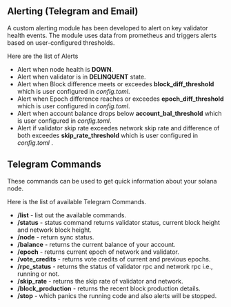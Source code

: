 ## Alerting (Telegram and Email)
 A custom alerting module has been developed to alert on key validator health events. The module uses data from prometheus and triggers alerts based on user-configured thresholds.

 Here are the list of Alerts
 - Alert when node health is **DOWN**.
 - Alert when validator is in **DELINQUENT** state.
 - Alert when Block difference meets or exceedes **block_diff_threshold** which is user configured in *config.toml*.
 - Alert when Epoch difference reaches or exceedes **epoch_diff_threshold** which is user configured in *config.toml*.
 - Alert when account balance drops below **account_bal_threshold** which is user configured in *config.toml*.
 - Alert if validator skip rate exceedes network skip rate and difference of both exceedes **skip_rate_threshold** which is user configured in *config.toml* .

## Telegram Commands
These commands can be used to get quick information about your solana node.

Here is the list of available Telegram Commands.
  - **/list** - list out the available commands.
  - **/status** - status command returns validator status, current block height and network block height.
  - **/node** - return sync status.
  - **/balance** - returns the current balance of your account.
  - **/epoch** - returns current epoch of network and validator.
  - **/vote_credits** - returns vote credits of current and previous epochs.
  - **/rpc_status** - returns the status of validator rpc and network rpc i.e., running or not.
  - **/skip_rate** - returns the skip rate of validator and network.
  - **/block_production** - returns the recent block production details.
  - **/stop** - which panics the running code and also alerts will be stopped.
  
